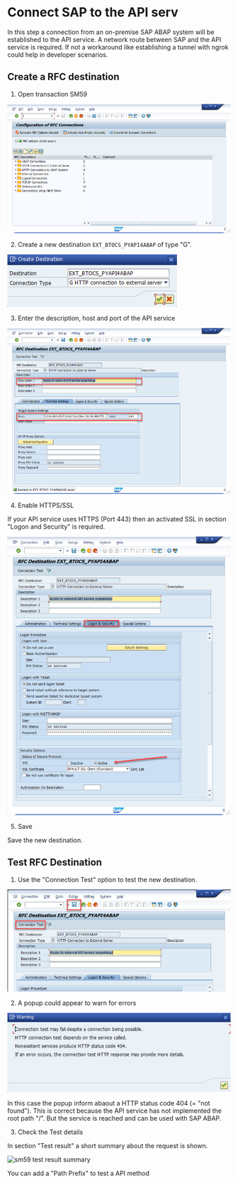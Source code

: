 # Connect SAP to the API serv

In this step a connection from an on-premise SAP ABAP system will be established to the API service. A network route between SAP and the API service is required. 
If not a workaround like establishing a tunnel with ngrok could help in developer scenarios.

## Create a RFC destination

1. Open transaction SM59

![sm59 transaction](res/sm59_transaction.jpg)

2. Create a new destination `EXT_BTOCS_PYAPI4ABAP` of type "G".

![sm59 new destination](res/sm59_new_destination.jpg)

3. Enter the description, host and port of the API service

![sm59 enter main parameters](res/sm59_desc_host.jpg)

4. Enable HTTPS/SSL

If your API service uses HTTPS (Port 443) then an activated SSL in section "Logon and Security" is required.

![sm59 ssl](res/sm59_ssl.jpg)

5. Save

Save the new destination.

## Test RFC Destination

1. Use the "Connection Test" option to test the new destination.

![sm59 connection test](res/sm59_test.jpg)

2. A popup could appear to warn for errors

![sm59 popup](res/sm59_test_popup.jpg)

In this case the popup inform abaout a HTTP status code 404 (= "not found"). This is correct because the API service has not implemented the root path "/". But the service is reached and can be used with SAP ABAP.

3. Check the Test details

In section "Test result" a short summary about the request is shown. 

![sm59 test result summary](res/)



You can add a "Path Prefix" to test a API method  


